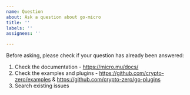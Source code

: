 ```yaml
---
name: Question
about: Ask a question about go-micro
title: ''
labels: ''
assignees: ''

---
```


Before asking, please check if your question has already been answered: 

1. Check the documentation - https://micro.mu/docs/
2. Check the examples and plugins - https://github.com/crypto-zero/examples & https://github.com/crypto-zero/go-plugins
3. Search existing issues
